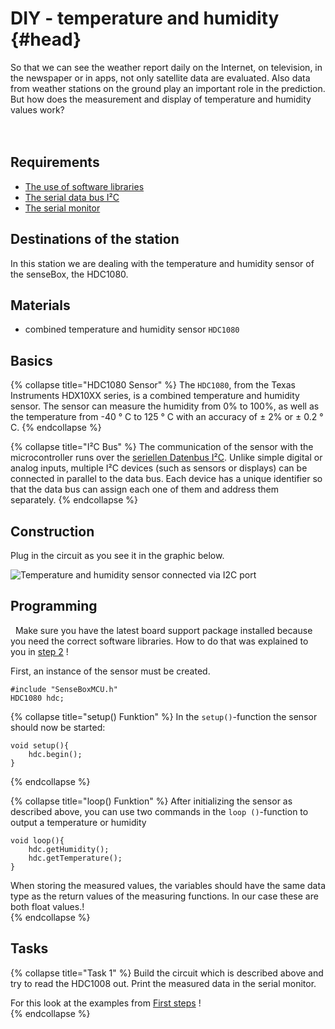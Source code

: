 # DIY - temperature and humidity {#head}

<div class="description">So that we can see the weather report daily on the Internet, on television, in the newspaper or in apps, not only satellite data are evaluated. Also data from weather stations on the ground play an important role in the prediction. But how does the measurement and display of temperature and humidity values work?</div>
<div class="line">
    <br>
    <br>
</div>



## Requirements
- [The use of software libraries](../../erste-schritte/board-support-packages-installieren.md)
- [The serial data bus I²C](../../grundlagen/serielle_datenbus.md)
- [The serial monitor](../../grundlagen/der_serielle_monitor.md)

## Destinations of the station
In this station we are dealing with the temperature and humidity sensor of the senseBox, the HDC1080.

## Materials
- combined temperature and humidity sensor `HDC1080`

## Basics
{% collapse title="HDC1080 Sensor" %}
The `HDC1080`, from the Texas Instruments HDX10XX series, is a combined temperature and humidity sensor. The sensor can measure the humidity from 0% to 100%, as well as the temperature from -40 ° C to 125 ° C with an accuracy of ± 2% or ± 0.2 ° C.
{% endcollapse %}

{% collapse title="I²C Bus" %}
The communication of the sensor with the microcontroller runs over the [seriellen Datenbus I²C](../../grundlagen/serielle_datenbus.md).
Unlike simple digital or analog inputs, multiple I²C devices (such as sensors or displays) can be connected in parallel to the data bus.
Each device has a unique identifier so that the data bus can assign each one of them and address them separately.
{% endcollapse %}

## Construction

Plug in the circuit as you see it in the graphic below.


![Temperature and humidity sensor connected via I2C port](../../pictures/diy-station/wired_tempairhumi.jpg)

## Programming

<div class="box_warning">
    <i class="fa fa-info fa-fw" aria-hidden="true" style="color: #42acf3;"></i>
      Make sure you have the latest board support package installed because you need the correct software libraries. How to do that was explained to you in  <a href ="../erste-schritte/board-support-packages-installieren.md">step 2</a> !
</div>

First, an instance of the sensor must be created.
```arduino
#include "SenseBoxMCU.h"
HDC1080 hdc;
```
{% collapse title="setup() Funktion" %}
In the `setup()`-function the sensor should now be started:
```arduino
void setup(){
    hdc.begin();
}
```

{% endcollapse %}

{% collapse title="loop() Funktion" %}
After initializing the sensor as described above, you can use two commands in the `loop ()`-function to output a temperature or humidity
```arduino
void loop(){
    hdc.getHumidity();
    hdc.getTemperature();
}
```
<div class="box_info">
    <i class="fa fa-info fa-fw" aria-hidden="true" style="color: #42acf3;"></i>
When storing the measured values, the variables should have the same data type as the return values of the measuring functions. In our case these are both float values.!
</div>
{% endcollapse %}

## Tasks

{% collapse title="Task 1" %}
Build the circuit which is described above and try to read the HDC1008 out. Print the measured data in the serial monitor.
<div class="box_info">
    <i class="fa fa-info fa-fw" aria-hidden="true" style="color: #42acf3;"></i>
    For this look at the examples from <a href="/../../erste-schritte/software-installation.md">First steps</a> !
</div>
{% endcollapse %}
